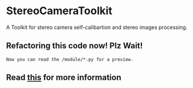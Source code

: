 # StereoCameraToolkit

 A Toolkit for stereo camera self-calibartion and stereo images processing.

## Refactoring this code now! Plz Wait!

    Now you can read the /module/*.py for a preview.

## Read [this](http://northpointer.xyz/2020/08/13/Python-%E5%8F%8C%E7%9B%AE%E8%87%AA%E6%A0%87%E5%AE%9A%E7%B3%BB%E7%BB%9F/) for more information
